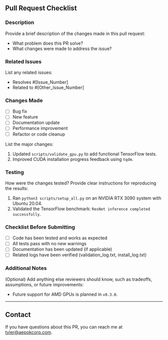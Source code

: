 ## Pull Request Checklist  

### Description  
Provide a brief description of the changes made in this pull request:  
- What problem does this PR solve?  
- What changes were made to address the issue?  

### Related Issues  
List any related issues:  
- Resolves #[Issue_Number]  
- Related to #[Other_Issue_Number]  

### Changes Made  
- [ ] Bug fix  
- [ ] New feature  
- [ ] Documentation update  
- [ ] Performance improvement  
- [ ] Refactor or code cleanup  

List the major changes:  
1. Updated `scripts/validate_gpu.py` to add functional TensorFlow tests.  
2. Improved CUDA installation progress feedback using `tqdm`.  

### Testing  
How were the changes tested? Provide clear instructions for reproducing the results:  
1. Ran `python3 scripts/setup_all.py` on an NVIDIA RTX 3090 system with Ubuntu 20.04.  
2. Validated the TensorFlow benchmark: `ResNet inference completed successfully`.  

### Checklist Before Submitting  
- [ ] Code has been tested and works as expected  
- [ ] All tests pass with no new warnings  
- [ ] Documentation has been updated (if applicable)  
- [ ] Related logs have been verified (validation_log.txt, install_log.txt)  

### Additional Notes  
(Optional) Add anything else reviewers should know, such as tradeoffs, assumptions, or future improvements:  
- Future support for AMD GPUs is planned in `v0.3.0`.  

---

## Contact  
If you have questions about this PR, you can reach me at [tyler@aepokcorp.com](mailto:tyler@aepokcorp.com).  
